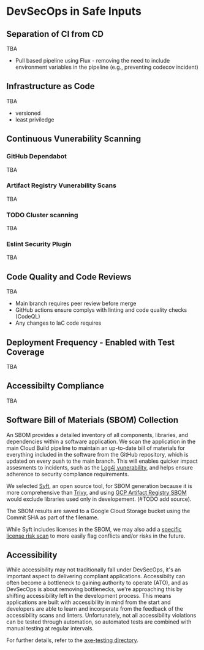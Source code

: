 # DevSecOps in Safe Inputs

## Separation of CI from CD

TBA

- Pull based pipeline using Flux - removing the need to include environment variables in the pipeline (e.g., preventing codecov incident)

## Infrastructure as Code

TBA

- versioned
- least priviledge

## Continuous Vunerability Scanning

### GitHub Dependabot

TBA

### Artifact Registry Vunerability Scans

TBA

### TODO Cluster scanning

TBA

### Eslint Security Plugin

TBA

## Code Quality and Code Reviews

TBA

- Main branch requires peer review before merge
- GitHub actions ensure complys with linting and code quality checks (CodeQL)
- Any changes to IaC code requires

## Deployment Frequency - Enabled with Test Coverage

TBA

## Accessibilty Compliance

TBA

## Software Bill of Materials (SBOM) Collection

An SBOM provides a detailed inventory of all components, libraries, and dependencies within a software application. We scan the application in the main Cloud Build pipeline to maintain an up-to-date bill of materials for everything included in the software from the GitHub repository, which is updated on every push to the main branch. This will enables quicker impact assesments to incidents, such as the [Log4j vunerability](https://en.wikipedia.org/wiki/Log4Shell), and helps ensure adherence to security compliance requirements.

We selected [Syft](https://github.com/anchore/syft), an open source tool, for SBOM generation because it is more comprehensive than [Trivy](https://aquasecurity.github.io/trivy/v0.33/docs/sbom/), and using [GCP Artifact Registry SBOM](https://cloud.google.com/artifact-analysis/docs/sbom-overview) would exclude libraries used only in developement. (#TODO add source).

The SBOM results are saved to a Google Cloud Storage bucket using the Commit SHA as part of the filename.

While Syft includes licenses in the SBOM, we may also add a [specific license risk scan](https://aquasecurity.github.io/trivy/v0.47/docs/scanner/license/) to more easily flag conflicts and/or risks in the future.

## Accessibility

While accessibility may not traditionally fall under DevSecOps, it's an important aspect to delivering compliant applications. Accessibilty can often become a bottleneck to gaining authority to operate (ATO), and as DevSecOps is about removing bottlenecks, we're approaching this by shifting accessibility left in the development process. This means applications are built with accessibility in mind from the start and developers are able to learn and incorperate from the feedback of the accessibility scans and linters. Unfortunately, not all accessibility violations can be tested through automation, so automated tests are combined with manual testing at regular intervals.

For further details, refer to the [axe-testing directory](../axe-testing/README.md).
